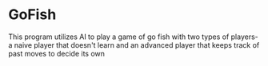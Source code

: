 # GoFish
This program utilizes AI to play a game of go fish with two types of players- a naive player that doesn't learn and an advanced player that keeps track of past moves to decide its own
